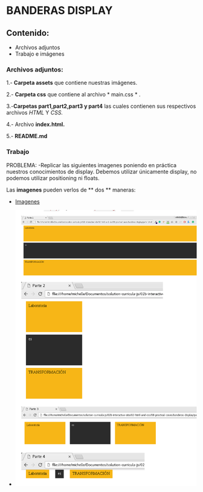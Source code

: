 # BANDERAS DISPLAY


## Contenido:

*  Archivos adjuntos
*  Trabajo e imágenes

### Archivos adjuntos:

1.- **Carpeta assets** que contiene nuestras imágenes.

2.- **Carpeta css** que contiene al archivo * main.css * .

3.-**Carpetas part1,part2,part3 y part4** las cuales contienen sus respectivos archivos *HTML* Y *CSS.*

4.- Archivo **index.html.**

5.- **README.md**

### Trabajo
PROBLEMA:
 -Replicar las siguientes imagenes poniendo en práctica nuestros conocimientos de display. Debemos utilizar únicamente display, no podemos utilizar positioning ni floats.

  Las  **imagenes** pueden verlos de ** dos ** maneras:
* [Imagenes](http://subefotos.com/ver/?673971ed5e016afe7973e596845f6682o.png)

* ![Imagenes](assets/images/works.png)

